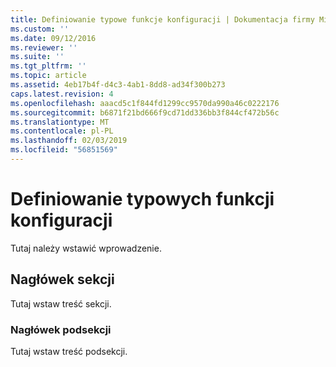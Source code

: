 ```yaml
---
title: Definiowanie typowe funkcje konfiguracji | Dokumentacja firmy Microsoft
ms.custom: ''
ms.date: 09/12/2016
ms.reviewer: ''
ms.suite: ''
ms.tgt_pltfrm: ''
ms.topic: article
ms.assetid: 4eb17b4f-d4c3-4ab1-8dd8-ad34f300b273
caps.latest.revision: 4
ms.openlocfilehash: aaacd5c1f844fd1299cc9570da990a46c0222176
ms.sourcegitcommit: b6871f21bd666f9cd71dd336bb3f844cf472b56c
ms.translationtype: MT
ms.contentlocale: pl-PL
ms.lasthandoff: 02/03/2019
ms.locfileid: "56851569"
---
```

# <a name="defining-common-configuration-features"></a>Definiowanie typowych funkcji konfiguracji

Tutaj należy wstawić wprowadzenie.

## <a name="section-heading"></a>Nagłówek sekcji

Tutaj wstaw treść sekcji.

### <a name="subsection-heading"></a>Nagłówek podsekcji

Tutaj wstaw treść podsekcji.
